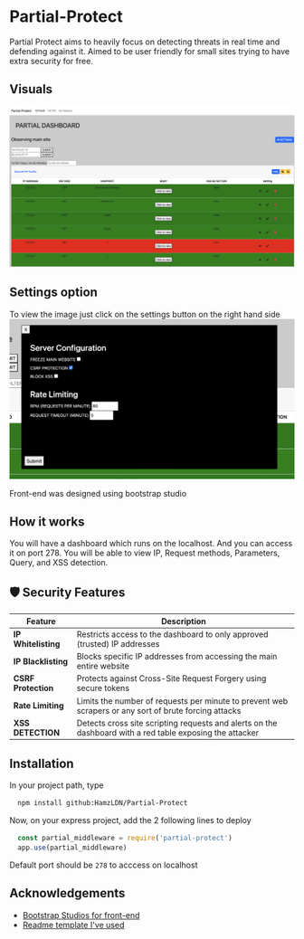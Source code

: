 
# Partial-Protect

Partial Protect aims to heavily focus on detecting threats in real time and defending against it. Aimed to be user friendly for small sites trying to have extra security for free.

## Visuals
<img src="ReadmeImages/Dashboard.png" width="800" />

## Settings option
To view the image just click on the settings button on the right hand side
<img src="ReadmeImages/Settings.png" width="800" />

Front-end was designed using bootstrap studio
## How it works

You will have a dashboard which runs on the localhost. And you can access it on port 278. You will be able to view IP, Request methods, Parameters, Query, and XSS detection. 


## 🛡️ Security Features

| Feature                  | Description                                                                 |
|--------------------------|-----------------------------------------------------------------------------|
| **IP Whitelisting**      | Restricts access to the dashboard to only approved (trusted) IP addresses |
| **IP Blacklisting**      | Blocks specific IP addresses from accessing the main entire website|
| **CSRF Protection**      | Protects against Cross-Site Request Forgery using secure tokens|
| **Rate Limiting**        | Limits the number of requests per minute to prevent web scrapers or any sort of brute forcing attacks|
| **XSS DETECTION**        | Detects cross site scripting requests and alerts on the dashboard with a red table exposing the attacker|

## Installation

In your project path, type

```bash
  npm install github:HamzLDN/Partial-Protect
```

Now, on your express project, add the 2 following lines to deploy
```js
  const partial_middleware = require('partial-protect')
  app.use(partial_middleware)
```

Default port should be `278` to acccess on localhost
## Acknowledgements

 - [Bootstrap Studios for front-end](https://bootstrapstudio.io)
 - [Readme template I've used](https://readme.so/editor)

